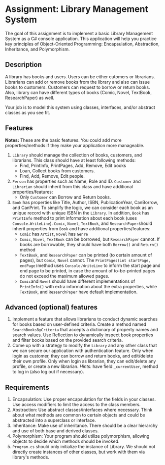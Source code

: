 # Assignment: Library Management System

The goal of this assignment is to implement a basic Library Management System as a C# console application. This application will help you practice key principles of Object-Oriented Programming: Encapsulation, Abstraction, Inheritance, and Polymorphism.

## Description

A library has books and users. Users can be either cutomers or librarians. Librarians can add or remove books from the library and also can issue books to customers. Customers can request to borrow or return books. Also, library can have different types of books (Comic, Novel, TextBook, ResearchPaper) as well.

Your job is to model this system using classes, interfaces, and/or abstract classes as you see fit.

## Features

**Notes:** These are the basic features. You could add more properties/methods if they make your application more manageable.

1. `Library` should manage the collection of books, customers, and librarians. This class should have at least following methods:
   - Find, PrintInfo, PrintPages, Add, Remove, Edit books
   - Loan, Collect books from customers.
   - Find, Add, Remove, Edit people.
2. `Person` has properties such as Name, Role and ID. `Customer` and `Librarian` should inherit from this class and have additional properties/features:
   - Only `Customer` can Borrow and Return books.
3. `Book` has properties like Title, Author, ISBN, PublicationYear, CanBorrow, and CanPrint. To simplify the logic, we can consider each book as an unique record with unique ISBN in the `Library`. In addition, `Book` has `PrintInfo` method to print information about each book (uses `Console.WriteLine`). `Comic`, `Novel`, `TextBook`, and `ResearchPaper`should inherit properties from `Book` and have additional properties/features:
   - `Comic` has `Artist`, `Novel` has `Genre`
   - `Comic`, `Novel`, `TextBook` can be borrowed, but `ResearchPaper` cannot. If books are borrowable, they should have both `Borrow()` and `Return()` method
   - `TextBook`, and `ResearchPaper` can be printed (to certain amount of pages), but `Comic`, `Novel` cannot. The `PrintPages(int startPage, endPage)`method uses `Console.WriteLine` to inform the start page and end page to be printed, in case the amount of to-be-printed pages do not exceed the maximum allowed pages.
   - `Comic`and `Novel` should have different implementations of `PrintInfo()` with extra information about the extra properties, while `TextBook`, and `ResearchPaper` have default implementation.

## Advanced (optional) features

1. Implement a feature that allows librarians to conduct dynamic searches for books based on user-defined criteria. Create a method named `SearchBooksByCriteria` that accepts a dictionary of property names and search values. Use Reflection to dynamically inspect book properties and filter books based on the provided search criteria.
2. Come up with a strategy to modify the `Library` and any other class that we can secure our application with authentication feature. Only when login as customer, they can borrow and return books, and edit/delete their own profile. Only when login as librarian, they can edit/delete any profile, or create a new librarian. _Hints:_ have field `_currentUser`, method to log in (also log out if necessary).

## Requirements

1. Encapsulation: Use proper encapsulation for the fields in your classes. Use access modifiers to limit the access to the class members.
2. Abstraction: Use abstract classes/interfaces where necessary. Think about what methods are common to certain objects and could be abstracted into a superclass or interface.
3. Inheritance: Make use of inheritance. There should be a clear hierarchy and use of both base and derived classes.
4. Polymorphism: Your program should utilize polymorphism, allowing objects to decide which methods should be invoked.
5. `Program.cs` should only initialize the instance of Library. We should not directly create instances of other classes, but work with them via library's methods.
